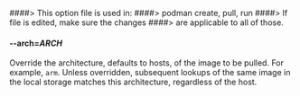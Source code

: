 ####> This option file is used in:
####>   podman create, pull, run
####> If file is edited, make sure the changes
####> are applicable to all of those.
#### **--arch**=*ARCH*
Override the architecture, defaults to hosts, of the image to be pulled. For example, `arm`.
Unless overridden, subsequent lookups of the same image in the local storage matches this architecture, regardless of the host.
